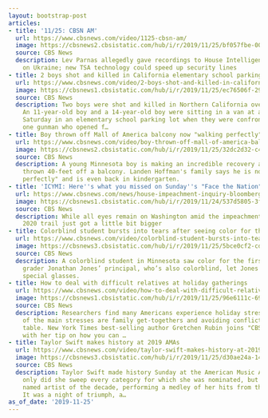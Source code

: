 ```yaml
---
layout: bootstrap-post
articles:
- title: '11/25: CBSN AM'
  url: https://www.cbsnews.com/video/1125-cbsn-am/
  image: https://cbsnews2.cbsistatic.com/hub/i/r/2019/11/25/bf057fbe-004d-4135-a687-660086a92b27/thumbnail/1200x630/1ddcd6bf983570d7793d27d56d9f9096/1125-cbsnam-full-1983659-640x360.jpg
  source: CBS News
  description: Lev Parnas allegedly gave recordings to House Intelligence Committee
    on Ukraine; new TSA technology could speed up security lines
- title: 2 boys shot and killed in California elementary school parking lot
  url: https://www.cbsnews.com/video/2-boys-shot-and-killed-in-california-elementary-school-parking-lot/
  image: https://cbsnews1.cbsistatic.com/hub/i/r/2019/11/25/ec76506f-299a-4218-bcf5-e52a67b892c4/thumbnail/1200x630/c220662df003899f747c9fcdf9037379/1125-newspath-20191124-sun0083-kids-shot-union-city-1983666-640x360.jpg
  source: CBS News
  description: Two boys were shot and killed in Northern California over the weekend.
    An 11-year-old boy and a 14-year-old boy were sitting in a van at about 1:30 a.m.
    Saturday in an elementary school parking lot when they were confronted by at least
    one gunman who opened f…
- title: Boy thrown off Mall of America balcony now "walking perfectly"
  url: https://www.cbsnews.com/video/boy-thrown-off-mall-of-america-balcony-now-walking-perfectly/
  image: https://cbsnews2.cbsistatic.com/hub/i/r/2019/11/25/32dc2d32-c45f-4faf-9dc1-760db62ceb9a/thumbnail/1200x630/bece19e9b17a6533d0c20a3a0aafd1b6/1125-ctm-whattowatch-mallofamericakid-1983653-640x360.jpg
  source: CBS News
  description: A young Minnesota boy is making an incredible recovery after being
    thrown 40-feet off a balcony. Landen Hoffman's family says he is now "walking
    perfectly" and is even back in kindergarten.
- title: 'ICYMI: Here''s what you missed on Sunday''s "Face the Nation"'
  url: https://www.cbsnews.com/news/house-impeachment-inquiry-bloomberg-2020-icymi-heres-what-you-missed-on-sundays-face-the-nation-november-24-2019/
  image: https://cbsnews1.cbsistatic.com/hub/i/r/2019/11/24/537d5805-3f59-4029-b70e-b4bb306da40c/thumbnail/1200x630/b6e692f017bacface09bd7b3cbfd1469/conway1.png
  source: CBS News
  description: While all eyes remain on Washington amid the impeachment probe, the
    2020 trail just got a little bit bigger
- title: Colorblind student bursts into tears after seeing color for the first time
  url: https://www.cbsnews.com/video/colorblind-student-bursts-into-tears-after-seeing-color-for-the-first-time/
  image: https://cbsnews3.cbsistatic.com/hub/i/r/2019/11/25/5bce0cf2-cd0d-463f-9647-ce917e72dab0/thumbnail/1200x630/e829bb57cc410f2529e942276da092cf/1125-ctm-talkofthetable-colorblind-1983645-640x360.jpg
  source: CBS News
  description: A colorblind student in Minnesota saw color for the first time. Seventh
    grader Jonathan Jones’ principal, who’s also colorblind, let Jones borrow his
    special glasses.
- title: How to deal with difficult relatives at holiday gatherings
  url: https://www.cbsnews.com/video/how-to-deal-with-difficult-relatives-at-holiday-gatherings/
  image: https://cbsnews1.cbsistatic.com/hub/i/r/2019/11/25/96e6111c-693a-4ded-aa43-fd6071dd36db/thumbnail/1200x630/fe1a7fa20607806da892f876407422e0/1125-ctm-gretchenrubin-1983637-640x360.jpg
  source: CBS News
  description: Researchers find many Americans experience holiday stress, and two
    of the main stresses are family get-togethers and avoiding conflict at the dinner
    table. New York Times best-selling author Gretchen Rubin joins "CBS This Morning"
    with her tip on how you can …
- title: Taylor Swift makes history at 2019 AMAs
  url: https://www.cbsnews.com/video/taylor-swift-makes-history-at-2019-amas/
  image: https://cbsnews3.cbsistatic.com/hub/i/r/2019/11/25/d30ae24a-143a-4183-89aa-20972ce80479/thumbnail/1200x630/442606ed98c99e6c3a2e79dfdd65bad5/1125-ctm-amarecap-frazier-1983627-640x360.jpg
  source: CBS News
  description: Taylor Swift made history Sunday at the American Music Awards. Not
    only did she sweep every category for which she was nominated, but she was also
    named artist of the decade, performing a medley of her hits from the last 10 years.
    It was a night of triumph, a…
as_of_date: '2019-11-25'
---
```


